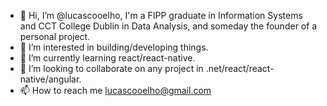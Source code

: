 - 👋 Hi, I’m @lucascooelho, I'm a FIPP graduate in Information Systems and CCT College Dublin in Data Analysis, and someday the founder of a personal project.
- 👀 I’m interested in building/developing things.
- 🌱 I’m currently learning react/react-native.
- 💞️ I’m looking to collaborate on any project in .net/react/react-native/angular.
- 📫 How to reach me lucascooelho@gmail.com

<!---
lucascooelho/lucascooelho is a ✨ special ✨ repository because its `README.md` (this file) appears on your GitHub profile.
You can click the Preview link to take a look at your changes.
--->
